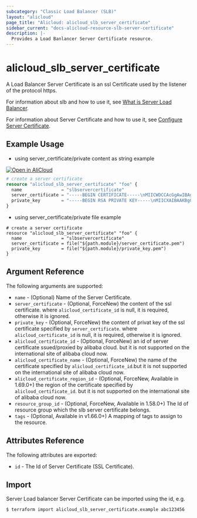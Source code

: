 ```yaml
---
subcategory: "Classic Load Balancer (SLB)"
layout: "alicloud"
page_title: "Alicloud: alicloud_slb_server_certificate"
sidebar_current: "docs-alicloud-resource-slb-server-certificate"
description: |-
  Provides a Load Banlancer Server Certificate resource.
---
```


# alicloud\_slb\_server\_certificate

A Load Balancer Server Certificate is an ssl Certificate used by the listener of the protocol https.

For information about slb and how to use it, see [What is Server Load Balancer](https://www.alibabacloud.com/help/doc-detail/27539.htm).

For information about Server Certificate and how to use it, see [Configure Server Certificate](https://www.alibabacloud.com/help/doc-detail/85968.htm).


## Example Usage

* using server_certificate/private content as string example

<div style="display: block;margin-bottom: 40px;"><div class="oics-button" style="float: right;position: absolute;margin-bottom: 10px;">
  <a href="https://api.aliyun.com/terraform?resource=alicloud_slb_server_certificate&exampleId=4fad1cdc-1024-dfa2-c0f2-5d214bbc799fba0a7c4a&activeTab=example&spm=docs.r.slb_server_certificate.0.4fad1cdc10&intl_lang=EN_US" target="_blank">
    <img alt="Open in AliCloud" src="https://img.alicdn.com/imgextra/i1/O1CN01hjjqXv1uYUlY56FyX_!!6000000006049-55-tps-254-36.svg" style="max-height: 44px; max-width: 100%;">
  </a>
</div></div>

```terraform
# create a server certificate
resource "alicloud_slb_server_certificate" "foo" {
  name               = "slbservercertificate"
  server_certificate = "-----BEGIN CERTIFICATE-----\nMIICWDCCAcGgAwIBAgIJAP7vOtjPtQIjMA0GCSqGSIb3DQEBCwUAMEUxCzAJBgNV\nBAYTAkNOMRMwEQYDVQQIDApjbi1iZWlqaW5nMSEwHwYDVQQKDBhJbnRlcm5ldCBX\naWRnaXRzIFB0eSBMdGQwHhcNMjAxMDIwMDYxOTUxWhcNMjAxMTE5MDYxOTUxWjBF\nMQswCQYDVQQGEwJDTjETMBEGA1UECAwKY24tYmVpamluZzEhMB8GA1UECgwYSW50\nZXJuZXQgV2lkZ2l0cyBQdHkgTHRkMIGfMA0GCSqGSIb3DQEBAQUAA4GNADCBiQKB\ngQDEdoyaJ0kdtjtbLRx5X9qwI7FblhJPRcScvhQSE8P5y/b/T8J9BVuFIBoU8nrP\nY9ABz4JFklZ6SznxLbFBqtXoJTmzV6ixyjjH+AGEw6hCiA8Pqy2CNIzxr9DjCzN5\ntWruiHqO60O3Bve6cHipH0VyLAhrB85mflvOZSH4xGsJkwIDAQABo1AwTjAdBgNV\nHQ4EFgQUYDwuuqC2a2UPrfm1v31vE7+GRM4wHwYDVR0jBBgwFoAUYDwuuqC2a2UP\nrfm1v31vE7+GRM4wDAYDVR0TBAUwAwEB/zANBgkqhkiG9w0BAQsFAAOBgQAovSB0\n5JRKrg7lYR/KlTuKHmozfyL9UER0/dpTSoqsCyt8yc1BbtAKUJWh09BujBE1H22f\nlKvCAjhPmnNdfd/l9GrmAWNDWEDPLdUTkGSkKAScMpdS+mLmOBuYWgdnOtq3eQGf\nt07tlBL+dtzrrohHpfLeuNyYb40g8VQdp3RRRQ==\n-----END CERTIFICATE-----"
  private_key        = "-----BEGIN RSA PRIVATE KEY-----\nMIICXAIBAAKBgQDEdoyaJ0kdtjtbLRx5X9qwI7FblhJPRcScvhQSE8P5y/b/T8J9\nBVuFIBoU8nrPY9ABz4JFklZ6SznxLbFBqtXoJTmzV6ixyjjH+AGEw6hCiA8Pqy2C\nNIzxr9DjCzN5tWruiHqO60O3Bve6cHipH0VyLAhrB85mflvOZSH4xGsJkwIDAQAB\nAoGARe2oaCo5lTDK+c4Zx3392hoqQ94r0DmWHPBvNmwAooYd+YxLPrLMe5sMjY4t\ndmohnLNevCK1Uzw5eIX6BNSo5CORBcIDRmiAgwiYiS3WOv2+qi9g5uIdMiDr+EED\nK8wZJjB5E2WyfxL507vtW4T5L36yfr8SkmqH3GvzpI2jCqECQQDsy0AmBzyfK0tG\nNw1+iF9SReJWgb1f5iHvz+6Dt5ueVQngrl/5++Gp5bNoaQMkLEDsy0iHIj9j43ji\n0DON05uDAkEA1GXgGn8MXXKyuzYuoyYXCBH7aF579d7KEGET/jjnXx9DHcfRJZBY\nB9ghMnnonSOGboF04Zsdd3xwYF/3OHYssQJAekd/SeQEzyE5TvoQ8t2Tc9X4yrlW\nxNX/gmp6/fPr3biGUEtb7qi+4NBodCt+XsingmB7hKUP3RJTk7T2WnAC5wJAMqHi\njY5x3SkFkHl3Hq9q2CKpQxUbCd7FXqg1wum/xj5GmqfSpNjHE3+jUkwbdrJMTrWP\nrmRy3tQMWf0mixAo0QJBAN4IcZChanq8cZyNqqoNbxGm4hkxUmE0W4hxHmLC2CYZ\nV4JpNm8dpi4CiMWLasF6TYlVMgX+aPxYRUWc/qqf1/Q=\n-----END RSA PRIVATE KEY-----"
}
```

* using server_certificate/private file example

```
# create a server certificate
resource "alicloud_slb_server_certificate" "foo" {
  name               = "slbservercertificate"
  server_certificate = file("${path.module}/server_certificate.pem")
  private_key        = file("${path.module}/private_key.pem")
}
```

## Argument Reference

The following arguments are supported:

* `name` - (Optional) Name of the Server Certificate.
* `server_certificate` - (Optional, ForceNew) the content of the ssl certificate. where `alicloud_certificate_id` is null, it is required, otherwise it is ignored.
* `private_key` - (Optional, ForceNew) the content of privat key of the ssl certificate specified by `server_certificate`. where `alicloud_certificate_id` is null, it is required, otherwise it is ignored.
* `alicloud_certificate_id` - (Optional, ForceNew) an id of server certificate ssued/proxied by alibaba cloud. but it is not supported on the international site of alibaba cloud now.
* `alicloud_certificate_name` - (Optional, ForceNew) the name of the certificate specified by `alicloud_certificate_id`.but it is not supported on the international site of alibaba cloud now.
* `alicloud_certificate_region_id` - (Optional, ForceNew, Available in 1.69.0+) the region of the certificate specified by `alicloud_certificate_id`. but it is not supported on the international site of alibaba cloud now.
* `resource_group_id` - (Optional, ForceNew, Available in 1.58.0+) The Id of resource group which the slb server certificate belongs.
* `tags` - (Optional, Available in v1.66.0+) A mapping of tags to assign to the resource.
## Attributes Reference

The following attributes are exported:

* `id` - The Id of Server Certificate (SSL Certificate).

## Import

Server Load balancer Server Certificate can be imported using the id, e.g.

```shell
$ terraform import alicloud_slb_server_certificate.example abc123456
```
